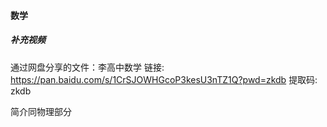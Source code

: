 #### 数学

##### 补充视频

通过网盘分享的文件：李高中数学
链接: https://pan.baidu.com/s/1CrSJOWHGcoP3kesU3nTZ1Q?pwd=zkdb 提取码: zkdb

简介同物理部分